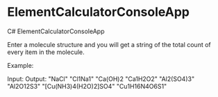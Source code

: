# ElementCalculatorConsoleApp
C# ElementCalculatorConsoleApp

Enter a molecule structure and you will get a string of the total count of every item in the molecule.

Example:

Input:                  Output:
"NaCl"                  "Cl1Na1" 
"Ca(OH)2                "Ca1H2O2"
"Al2(SO4)3"             "Al2O12S3"
"[Cu(NH3)4(H2O)2]SO4"   "Cu1H16N4O6S1"
